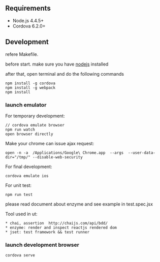 ## Requirements

*   Node.js 4.4.5+
*   Cordova 6.2.0+


## Development

refere Makefile.

before start. make sure you have [nodejs](https://nodejs.org/en/) installed

after that, open terminal and do the following commands


    npm install -g cordova
    npm install -g webpack
    npm install

### launch emulator

For temporary development:


    // cordova emulate browser
    npm run watch
    open browser directly


Make your chrome can issue ajax request:

    open -n -a  /Applications/Google\ Chrome.app  --args  --user-data-dir="/tmp/" --disable-web-security

For final development:

    cordova emulate ios


For unit test:

    npm run test

please read document about enzyme and see example in test.spec.jsx

Tool used in ut:

    * chai, assertion  http://chaijs.com/api/bdd/
    * enzyme: render and inspect reactjs rendered dom
    * jset: test framework && test runner


### launch development browser


	cordova serve


